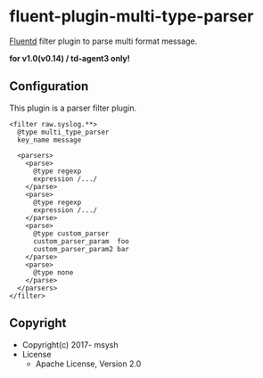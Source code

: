# fluent-plugin-multi-type-parser

[Fluentd](http://fluentd.org/) filter plugin to parse multi format message.

**for v1.0(v0.14) / td-agent3 only!**

## Configuration

This plugin is a parser filter plugin.

    <filter raw.syslog.**>
      @type multi_type_parser
      key_name message

      <parsers>
        <parse>
          @type regexp
          expression /.../
        </parse>
        <parse>
          @type regexp
          expression /.../
        </parse>
        <parse>
          @type custom_parser
          custom_parser_param  foo
          custom_parser_param2 bar
        </parse>
        <parse>
          @type none
        </parse>
      </parsers>
    </filter>

## Copyright

* Copyright(c) 2017- msysh
* License
  * Apache License, Version 2.0

